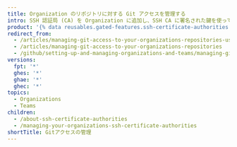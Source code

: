 ```yaml
---
title: Organization のリポジトリに対する Git アクセスを管理する
intro: SSH 認証局 (CA) を Organization に追加し、SSH CA に署名された鍵を使って、メンバーが Git 経由で Organization のリポジトリにアクセスできるようにすることができます。
product: '{% data reusables.gated-features.ssh-certificate-authorities %}'
redirect_from:
  - /articles/managing-git-access-to-your-organizations-repositories-using-ssh-certificate-authorities/
  - /articles/managing-git-access-to-your-organizations-repositories
  - /github/setting-up-and-managing-organizations-and-teams/managing-git-access-to-your-organizations-repositories
versions:
  fpt: '*'
  ghes: '*'
  ghae: '*'
  ghec: '*'
topics:
  - Organizations
  - Teams
children:
  - /about-ssh-certificate-authorities
  - /managing-your-organizations-ssh-certificate-authorities
shortTitle: Gitアクセスの管理
---
```


